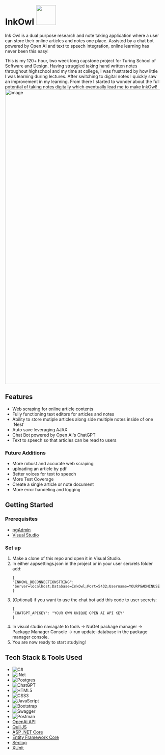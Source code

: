 # InkOwl <img width="64" height="64" src="https://github.com/Eli-J-Paris/InkOwl/assets/130601227/c3eaf981-8a7d-4993-9ea5-d168bfe21437">
Ink Owl is a dual purpose research and note taking application where a user can store their online articles and notes one place. Assisted by a chat bot powered by Open AI and text to speech integration, online learning has never been this easy! 

This is my 120+ hour, two week long capstone project for Turing School of Software and Design. Having struggled taking hand written notes throughout highschool and my time at college, I was frustrated by how little I was learning during lectures. After switching to digital notes I quickly saw an improvement in my learning. From there I started to wonder about the full potential of taking notes digitally which eventually lead me to make InkOwl!
<img width="960" alt="image" src="https://github.com/Eli-J-Paris/InkOwl/assets/130601227/7aa3d8de-d484-4d46-a28a-3c856f69e5a6">


## Features
- Web scraping for online article contents
- Fully functioning text editors for articles and notes
- Ability to store mutiple articles along side multiple notes inside of one 'Nest'
- Auto save leveraging AJAX
- Chat Bot powered by Open Ai's ChatGPT
- Text to speech so that articles can be read to users 
### Future Additions
- More robust and accurate web scraping
- uploading an article by pdf
- Better voices for text to speech
- More Test Coverage
- Create a single article or note document
- More error handeling and logging
## Getting Started

### Prerequisites
* [pgAdmin](https://www.pgadmin.org/)
* [Visual Studio](https://visualstudio.microsoft.com/)

### Set up
1. Make a clone of this repo and open it in Visual Studio.
2. In either appsettings.json in the project or in your user sercrets folder add:
   ```
   {
   "INKOWL_DBCONNECTIONSTRING": "Server=localhost;Database=InkOwl;Port=5432;Username=YOURPGADMINUSERNAME;Password=YOURPGADMINPASSWORD",
   }
   ```
3. (Optional) if you want to use the chat bot add this code to user secrets:
    ```
   {
   "CHATGPT_APIKEY": "YOUR OWN UNIQUE OPEN AI API KEY"
   }
   ```
 4. In visual studio naviagate to tools -> NuGet package manager -> Package Manager Console -> run update-database in the package manager console.
 5. You are now ready to start studying!

## Tech Stack & Tools Used
- ![C#](https://img.shields.io/badge/c%23-%23239120.svg?style=for-the-badge&logo=c-sharp&logoColor=white)
- ![.Net](https://img.shields.io/badge/.NET-5C2D91?style=for-the-badge&logo=.net&logoColor=white)
- ![Postgres](https://img.shields.io/badge/postgres-%23316192.svg?style=for-the-badge&logo=postgresql&logoColor=white)
- ![ChatGPT](https://img.shields.io/badge/chatGPT-74aa9c?style=for-the-badge&logo=openai&logoColor=white)
- ![HTML5](https://img.shields.io/badge/html5-%23E34F26.svg?style=for-the-badge&logo=html5&logoColor=white)
- ![CSS3](https://img.shields.io/badge/css3-%231572B6.svg?style=for-the-badge&logo=css3&logoColor=white)
- ![JavaScript](https://img.shields.io/badge/javascript-%23323330.svg?style=for-the-badge&logo=javascript&logoColor=%23F7DF1E)
- ![Bootstrap](https://img.shields.io/badge/bootstrap-%238511FA.svg?style=for-the-badge&logo=bootstrap&logoColor=white)
- ![Swagger](https://img.shields.io/badge/-Swagger-%23Clojure?style=for-the-badge&logo=swagger&logoColor=white)
- ![Postman](https://img.shields.io/badge/Postman-FF6C37?style=for-the-badge&logo=postman&logoColor=white)
- [OpenAi API](https://openai.com/blog/openai-api)
- [QuillJS](https://quilljs.com/)
- [ASP .NET Core](https://github.com/dotnet/aspnetcore)
- [Entity Framework Core](https://github.com/dotnet/efcore)
- [Serilog](https://serilog.net/)
- [XUnit](https://github.com/xunit/xunit)


